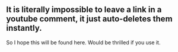 ## It is literally impossible to leave a link in a youtube comment, it just auto-deletes them instantly. 
So I hope this will be found here. Would be thrilled if you use it.
